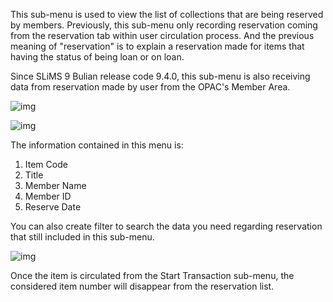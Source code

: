 This sub-menu is used to view the list of collections that are being reserved by members. Previously, this sub-menu only recording reservation coming from the reservation tab within user circulation process. And the previous meaning of "reservation" is to explain a reservation made for items that having the status of being loan or on loan.

Since SLiMS 9 Bulian release code 9.4.0, this sub-menu is also receiving data from reservation made by user from the OPAC's Member Area.

![img](https://lh4.googleusercontent.com/FqwcFNQ6zRct5Q-Fr18c0EyQdMy62tV7JMB2LMmbfIp4B5EEEW0fGy_bZE5dlW6Rbe_j0pD8a_RdRDetmiCcHQihXBdBCg2w90WRD4lqN0v8YsD3-eKlF9u-xooXTQ9VtN6wYQrJ)

![img](https://lh3.googleusercontent.com/o7QSqv62ErPw0-BVFbWbvKjNzO-CmvS-PLkRr7KhA5N30Uo4Zlq2tXy7Ziv0S-t9TGPLgrwjn94Q7Rudxp3-XryXJ0_xPgb6caCEs6AsJp6HvgcCNSytC5CdelzCX7jPDzdTFZ6_)

The information contained in this menu is:

1. Item Code
2. Title
3. Member Name
4. Member ID
5. Reserve Date

You can also create filter to search the data you need regarding reservation that still included in this sub-menu.

![img](https://lh6.googleusercontent.com/K1O_YTYQTVJuyFCOe7jH425dd9gAdJncm96I_UEQraliKCyNnEaXkns81-M8jQ6iVahAXpmVvfpV7LNn5wnGPxEad1D8Z61umqFvpTKruhT98TFQWjPxCqnFosy2dTsqzx43LRDq)

Once the item is circulated from the Start Transaction sub-menu, the considered item number will disappear from the reservation list.
